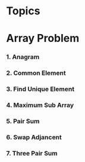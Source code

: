 # Topics

# Array Problem

### 1. Anagram
### 2. Common Element
### 3. Find Unique Element
### 4. Maximum Sub Array
### 5. Pair Sum
### 6. Swap Adjancent
### 7. Three Pair Sum



